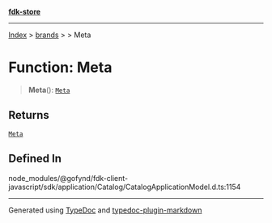 [**fdk-store**](../../../README.md)
***

[Index](../../../API.md) > [brands](../../README.md) > [<internal>](../README.md) > Meta

# Function: Meta

> **Meta**(): [`Meta`](../type-aliases/type-alias.Meta.md)

## Returns

[`Meta`](../type-aliases/type-alias.Meta.md)

## Defined In

node\_modules/@gofynd/fdk-client-javascript/sdk/application/Catalog/CatalogApplicationModel.d.ts:1154

***
Generated using [TypeDoc](https://typedoc.org/) and [typedoc-plugin-markdown](https://www.npmjs.com/package/typedoc-plugin-markdown)
